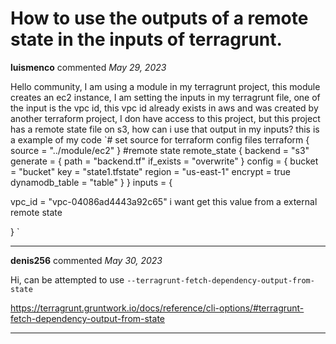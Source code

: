 # How to use the outputs of a remote state in the inputs of terragrunt.

**luismenco** commented *May 29, 2023*

Hello community, 
I am using a module in my terragrunt project, this module creates an ec2 instance, I am setting the inputs in my terragrunt file, one of the input is the vpc id, this vpc id already exists in aws and was created by another terraform project, I don have access to this project, but this project has a remote state file on s3, how can i use that output in my inputs?
this is a example of my code
`# set source for terraform config files
terraform {
  source = "../module/ec2"
}
#remote state
remote_state {
  backend = "s3"
  generate = {
    path      = "backend.tf"
    if_exists = "overwrite"
  }
  config = {
    bucket         = "bucket"
    key            = "state1.tfstate"
    region         = "us-east-1"
    encrypt        = true
    dynamodb_table = "table"
  }
}
inputs = {
  
  vpc_id        = "vpc-04086ad4443a92c65" i want get this value from a external remote state
 
}
`
<br />
***


**denis256** commented *May 30, 2023*

Hi,
can be attempted to use `--terragrunt-fetch-dependency-output-from-state`

https://terragrunt.gruntwork.io/docs/reference/cli-options/#terragrunt-fetch-dependency-output-from-state
***

